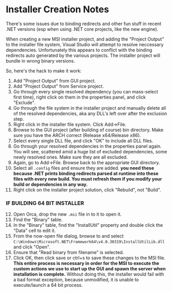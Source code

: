 # Installer Creation Notes



There's some issues due to binding redirects and other fun stuff in recent .NET versions (esp when using .NET core projects, like the new engine).

When creating a new MSI installer project, and adding the "Project Output" to the installer file system, Visual Studio will attempt to resolve neccessary dependencies.
Unfortunately this appears to conflict with the binding redirects auto generated by the various projects. The installer project will bundle in wrong binary versions.

So, here's the hack to make it work:  

 1. Add "Project Output" from GUI project.
 2. Add "Project Output" from Service project.
 3. Go through every single resolved dependency (you can mass-select first time), right click on them in the properties panel, and click "Exclude".
 4. Go through the file system in the installer project and manually delete all of the resolved dependencies, aka any DLL's left over after the exclusion step.
 5. Right click in the installer file system. Click Add->File.
 6. Browse to the GUI project (after building of course) bin directory. Make sure you have the ARCH correct (Release x64/Release x86).
 7. Select every single DLL file, and click "OK" to include all DLL files.
 8. Go through your resolved dependencies in the properties panel again. You will see, scattered amid a huge list of excluded dependencies, some newly resolved ones. Make sure they are all excluded.
 9. Again, go to Add->File. Browse back to the appropriate GUI directory.
 10. Select all `.config` files and ensure they are added. **you need these because .NET prints binding redirects parsed at runtime into these files with every new build. You must refresh them if you modify your build or dependencies in any way.**
 11. Right click on the installer project solution, click "Rebuild", not "Build".
 
 ### IF BUILDING 64 BIT INSTALLER
 12. Open Orca, drop the new `.msi` file in to it to open it.
 13. Find the "Binary" table.
 14. In the "Binary" table, find the "InstallUtil" property and double click the "Data" cell to edit it.
 15. From the now-open file dialog, browse to and select `C:\Windows\Microsoft.NET\Framework64\v4.0.30319\InstallUtilLib.dll` and click "Open".
 16. Ensure that "Read binary from filename" is selected.
 17. Click OK, then click save or ctrl+s to save these changes to the MSI file. **This entire process is necessary in order for the MSI to execute the custom actions we use to start up the GUI and spawn the server when installation is complete.** Without doing this, the installer would fail with a bad format exception, because unmodified, it is unable to execute/launch a 64 bit process.
